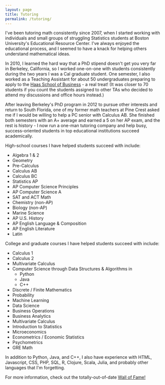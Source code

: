 ```yaml
---
layout: page
title: Tutoring
permalink: /tutoring/
---
```


I've been tutoring math consistently since 2007, when I started working with individuals and small groups of struggling Statistics students at Boston University's Educational Resource Center. I've always enjoyed the educational process, and I seemed to have a knack for helping others understand mathematical ideas.

In 2010, I learned the hard way that a PhD stipend doesn't get you very far in Berkeley, California, so I worked one-on-one with students consistently during the two years I was a Cal graduate student. One semester, I also worked as a Teaching Assistant for about 50 undergraduates preparing to apply to the [Haas School of Business](https://haas.berkeley.edu/) - a real treat! (It was closer to 70 students if you count the students assigned to other TAs who decided to attend my discussions and office hours instead.)

After leaving Berkeley's PhD program in 2012 to pursue other interests and return to South Florida, one of my former math teachers at Pine Crest asked me if I would be willing to help a PC senior with Calculus AB. She finished both semesters with an A+ average and earned a 5 on her AP exam, and the rest is history - I now run a one-man tutoring company and help busy, success-oriented students in top educational institutions succeed academically.

High-school courses I have helped students succeed with include:
* Algebra 1 & 2
* Geometry
* Pre-Calculus
* Calculus AB
* Calculus BC
* Statistics AP
* AP Computer Science Principles
* AP Computer Science A
* SAT and ACT Math
* Chemistry (non-AP)
* Biology (non-AP)
* Marine Science
* AP U.S. History
* AP English Language & Composition
* AP English Literature
* Latin

College and graduate courses I have helped students succeed with include:
* Calculus 1
* Calculus 2
* Multivariate Calculus
* Computer Science through Data Structures & Algorithms in
  * Python
  * Java
  * C++
* Discrete / Finite Mathematics
* Probability
* Machine Learning
* Data Science
* Business Operations
* Business Analytics
* Multivariate Calculus
* Introduction to Statistics
* Microeconomics
* Econometrics / Economic Statistics
* Psychometrics
* GRE Math

In addition to Python, Java, and C++, I also have experience with HTML, Javascript, CSS, PHP, SQL, R, Clojure, Scala, Julia, and probably other languages that I'm forgetting.

For more information, check out the totally-out-of-date [Wall of Fame!](http://instagram.com/ftlaudmathtutor)
